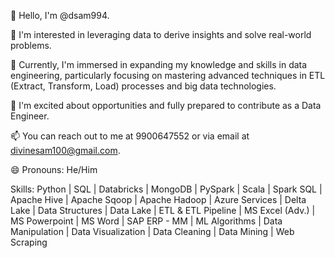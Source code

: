 👋 Hello, I'm @dsam994.

👀 I'm interested in leveraging data to derive insights and solve real-world problems.

🌱 Currently, I'm immersed in expanding my knowledge and skills in data engineering, particularly focusing on mastering advanced techniques in ETL (Extract, Transform, Load) processes and big data technologies.

💞️ I'm excited about opportunities and fully prepared to contribute as a Data Engineer.

📫 You can reach out to me at 9900647552 or via email at divinesam100@gmail.com.

😄 Pronouns: He/Him

Skills:
Python | SQL | Databricks | MongoDB | PySpark | 
Scala | Spark SQL | Apache Hive | Apache Sqoop | 
Apache Hadoop | Azure Services | Delta Lake | 
Data Structures | Data Lake | ETL & ETL Pipeline | 
MS Excel (Adv.) | MS Powerpoint | MS Word | 
SAP ERP - MM | ML Algorithms | 
Data Manipulation | Data Visualization | 
Data Cleaning | Data Mining | Web Scraping
